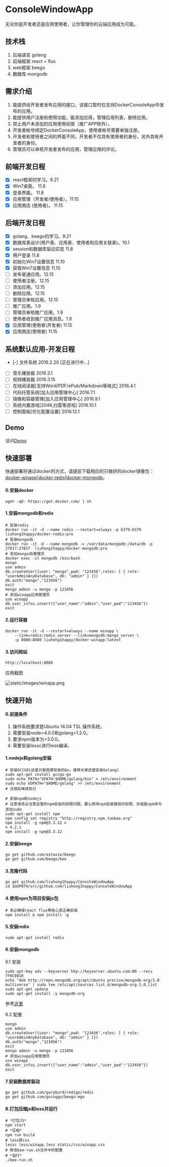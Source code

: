 # ConsoleWindowApp

无论你是开发者还是应用使用者，让你管理你的云端应用成为可能。

## 技术栈
1. 后端语言 golang
2. 前端框架 react + flux
3. web框架 beego
4. 数据库 mongodb

## 需求介绍

1. 能提供给开发者发布应用的接口，该接口暂时仅支持DockerConsoleApp中发布的应用。
2. 能提供用户注册和使用功能，能添加应用，管理应用列表，删除应用。
3. 禁止用户未添加的应用使用权限（推广APP除外）。
4. 开发者帐号绑定DockerConsoleApp，使用者帐号需要单独注册。
5. 开发者和使用者之间的界面不同，开发者不仅具有使用者的身份，另外具有开发者的身份。
6. 管理员可以审核开发者发布的应用，管理应用的评论。

## 前端开发日程

- [x] react框架的学习。9.21
- [x] Win7桌面。 11.8
- [x] 登录界面。 11.8
- [x] 应用管理（开发者/使用者）。11.15
- [x] 应用商店 (使用者)。 11.15

## 后端开发日程

- [x] golang、beego的学习。9.21
- [x] 数据库表设计(用户表、应用表、使用者和应用关联表)。10.1
- [x] session和数据库驱动实现 11.8
- [x] 用户登录 11.8
- [x] 初始化Win7设置信息 11.10
- [x] 获取Win7设置信息 11.10
- [ ] 发布普通应用。12.15
- [ ] 使用者注册。12.15
- [ ] 添加应用。12.15
- [ ] 删除应用。12.15
- [ ] 管理员审核应用。12.15
- [ ] 推广应用。1.9
- [ ] 管理员审核推广应用。1.9
- [ ] 使用者收到推广应用消息。1.9
- [x] 应用管理(使用者\开发者) 11.15
- [x] 应用商店(使用者) 11.15

## 系统默认应用-开发日程

- [-] 文件系统 2016.2.20 [正在进行中...]
- [ ] 音乐播放器 2016.3.1
- [ ] 视频播放器 2016.3.15
- [ ] 在线阅读器[支持Word/PDF/ePub/Markdown等格式]  2016.4.1
- [ ] 代码托管系统[加入应用管理中心] 2016.7.1
- [ ] 镜像和容器管理[加入应用管理中心] 2016.9.1
- [ ] 系统内置游戏[2048,扫雷等游戏] 2016.10.1
- [ ] 控制面板[优化配置设置] 2016.12.1

## Demo

访问[Demo](http://liuhong1happy.github.io/ConsoleWindowApp/demo.html)

## 快速部署

快速部署将通过docker的方式，请提前下载相应的只做好的docker镜像包：[docker-winapp|docker-redis|docker-mongodb](http://pan.baidu.com/s/1jGk3w3s)。

#### 0.安装docker

    wget -qO- https://get.docker.com/ | sh
    
#### 1.安装mongodb和redis

    # 安装redis
    docker run -it -d --name redis --restart=always -p 6379:6379 liuhong1happy/docker-redis:pro
    # 安装mongodb
    docker run -it -d --name mongodb -v /var/data/mongodb:/data/db -p 27017:27017  liuhong1happy/docker-mongodb:pro
    # 添加mongodb管理员
    docker exec -it mongodb /bin/bash
    mongo
    use admin
    db.createUser({user: "mongo",pwd: "123456",roles: [ { role: "userAdminAnyDatabase", db: "admin" } ]})
    db.auth("mongo","123456")
    exit
    mongo admin -u mongo -p 123456
    # 添加winapp应用管理员
    use winapp
    db.user_infos.insert({"user_name":"admin","user_pwd":"123456"})
    exit
    
#### 2.运行容器

    docker run -it -d --restart=always --name winapp \
        --link=redis:redis_server --link=mongodb:mongo_server \
        -p 8080:8080 liuhong1happy/docker-winapp:latest

#### 3.访问网站

    http://localhost:8080
    
应用截图

![static/images/winapp.png](static/images/winapp.png)

## 快速开始

#### 0.前提条件

1. 操作系统要求是Ubuntu 14.04 TSL 操作系统。
2. 需要安装node>4.0.0和golang>1.2.0。
3. 要求npm版本为>3.0.0。
4. 需要安装lessc进行less编译。

#### 1.nodejs和golang安装

    # 安装GCCGO[这里只是简便安装的Go，推荐大家还是安装Golang]
    sudo apt-get install gccgo-go
    sudo echo PATH="$PATH:$HOME/golang/bin" > /etc/environment
    sudo echo GOPATH="$HOME/golang" >> /etc/environment
    # 注销后继续执行
    
    # 安装npm和nodejs
    # 注意请务必注意这里的npm安装的权限问题，要么修改npm安装路径的权限，亦或是npm命令添加sudo
    sudo apt-get install npm
    npm config set registry "http://registry.npm.taobao.org"
    npm install -g npm@3.3.12 n
    n 4.2.1
    npm install -g npm@3.3.12

#### 2.安装beego

    go get github.com/astaxie/beego
    go get github.com/beego/bee
    
#### 3.克隆代码

    go get github.com/liuhong1happy/ConsoleWindowApp
    cd $GOPATH/src/github.com/liuhong1happy/ConsoleWindowApp
    
#### 4.使用npm为项目安装js包

    # 务必确保react flux等核心库正确安装
    npm install & npm install -g

#### 5.安装redis

    sudo apt-get install redis

#### 6.安装mongodb
    
6.1 安装

    sudo apt-key adv --keyserver hkp://keyserver.ubuntu.com:80 --recv 7F0CEB10
    echo "deb http://repo.mongodb.org/apt/ubuntu precise/mongodb-org/3.0 multiverse" | sudo tee /etc/apt/sources.list.d/mongodb-org-3.0.list
    sudo apt-get update
    sudo apt-get install -y mongodb-org

参考[这里](https://docs.mongodb.org/manual/tutorial/install-mongodb-on-ubuntu/)

6.2 配置

    mongo
    use admin
    db.createUser({user: "mongo",pwd: "123456",roles: [ { role: "userAdminAnyDatabase", db: "admin" } ]})
    db.auth("mongo","123456")
    exit
    mongo admin -u mongo -p 123456
    # 添加winapp应用管理员
    use winapp
    db.user_infos.insert({"user_name":"admin","user_pwd":"123456"})
    exit


#### 7.安装数据库驱动

    go get github.com/garyburd/redigo/redis
    go get github.com/goinggo/beego-mgo

#### 8.打包压缩js和less并运行
    
    # *打包JS*
    npm start
    # *压缩*
    npm run build
    # less转css
    lessc less/winapp.less static/css/winapp.css
    # 修改bee-run.sh文件中的配置
    # *运行*
    ./bee-run.sh
    
